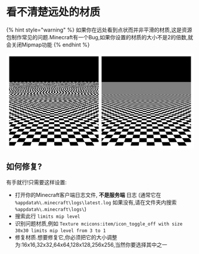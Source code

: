 # 看不清楚远处的材质

{% hint style="warning" %}
如果你在远处看到点状而并非平滑的材质,这是资源包制作常见的问题.Minecraft有一个Bug,如果你设置的材质的大小不是2的倍数,就会关闭Mipmap功能
{% endhint %}

![左边:无mipmap 右边:有mipmap](../.gitbook/assets/image%20%2819%29.png)

## **如何修复?**

有手就行!只需要这样设置:

* 打开你的Minecraft客户端日志文件, **不是服务端** 日志 \(通常它在 `%appdata%\.minecraft\logs\latest.log` 如果没有,请在文件夹内搜索 `%appdata%\.minecraft\logs\`\)
* 搜索此行 `limits mip level`
* 识别问题材质,例如 `Texture mcicons:item/icon_toggle_off with size 30x30 limits mip level from 3 to 1`
* 修复材质.想要修复它,你必须把它的大小调整为:16x16,32x32,64x64,128x128,256x256,当然你要选择其中之一


